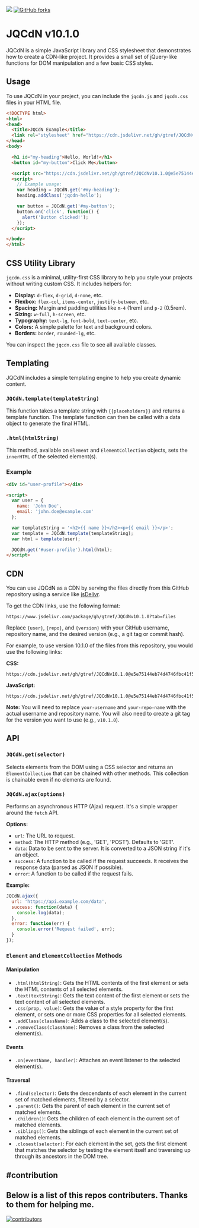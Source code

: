 [![](https://data.jsdelivr.com/v1/package/gh/gtref/JQCdNv10.1.0/badge)](https://www.jsdelivr.com/package/gh/gtref/JQCdNv10.1.0)  [![GitHub forks](https://img.shields.io/github/forks/gtref/JQCdNv10.1.0?style=social)](https://github.com/gtref/JQCdNv10.1.0/network)




# JQCdN v10.1.0

JQCdN is a simple JavaScript library and CSS stylesheet that demonstrates how to create a CDN-like project. It provides a small set of jQuery-like functions for DOM manipulation and a few basic CSS styles.

## Usage

To use JQCdN in your project, you can include the `jqcdn.js` and `jqcdn.css` files in your HTML file.

```html
<!DOCTYPE html>
<html>
<head>
  <title>JQCdN Example</title>
  <link rel="stylesheet" href="https://cdn.jsdelivr.net/gh/gtref/JQCdNv10.1.0@e5e75144eb74d4746fbc41f5f3a95fa669aed866/jqcdn.css">
</head>
<body>

  <h1 id="my-heading">Hello, World!</h1>
  <button id="my-button">Click Me</button>

  <script src="https://cdn.jsdelivr.net/gh/gtref/JQCdNv10.1.0@e5e75144eb74d4746fbc41f5f3a95fa669aed866/jqcdn.js"></script>
  <script>
    // Example usage:
    var heading = JQCdN.get('#my-heading');
    heading.addClass('jqcdn-hello');

    var button = JQCdN.get('#my-button');
    button.on('click', function() {
      alert('Button clicked!');
    });
  </script>

</body>
</html>
```

## CSS Utility Library

`jqcdn.css` is a minimal, utility-first CSS library to help you style your projects without writing custom CSS. It includes helpers for:

- **Display:** `d-flex`, `d-grid`, `d-none`, etc.
- **Flexbox:** `flex-col`, `items-center`, `justify-between`, etc.
- **Spacing:** Margin and padding utilities like `m-4` (1rem) and `p-2` (0.5rem).
- **Sizing:** `w-full`, `h-screen`, etc.
- **Typography:** `text-lg`, `font-bold`, `text-center`, etc.
- **Colors:** A simple palette for text and background colors.
- **Borders:** `border`, `rounded-lg`, etc.

You can inspect the `jqcdn.css` file to see all available classes.

## Templating

JQCdN includes a simple templating engine to help you create dynamic content.

### `JQCdN.template(templateString)`

This function takes a template string with `{{placeholders}}` and returns a template function. The template function can then be called with a data object to generate the final HTML.

### `.html(htmlString)`

This method, available on `Element` and `ElementCollection` objects, sets the `innerHTML` of the selected element(s).

### Example

```html
<div id="user-profile"></div>

<script>
  var user = {
    name: 'John Doe',
    email: 'john.doe@example.com'
  };

  var templateString = '<h2>{{ name }}</h2><p>{{ email }}</p>';
  var template = JQCdN.template(templateString);
  var html = template(user);

  JQCdN.get('#user-profile').html(html);
</script>
```

## CDN

You can use JQCdN as a CDN by serving the files directly from this GitHub repository using a service like [jsDelivr](https://www.jsdelivr.com/).

To get the CDN links, use the following format:

```
https://www.jsdelivr.com/package/gh/gtref/JQCdNv10.1.0?tab=files
```

Replace `{user}`, `{repo}`, and `{version}` with your GitHub username, repository name, and the desired version (e.g., a git tag or commit hash).

For example, to use version 10.1.0 of the files from this repository, you would use the following links:

**CSS:**
```
https://cdn.jsdelivr.net/gh/gtref/JQCdNv10.1.0@e5e75144eb74d4746fbc41f5f3a95fa669aed866/jqcdn.css
```

**JavaScript:**
```
https://cdn.jsdelivr.net/gh/gtref/JQCdNv10.1.0@e5e75144eb74d4746fbc41f5f3a95fa669aed866/jqcdn.js
```

**Note:** You will need to replace `your-username` and `your-repo-name` with the actual username and repository name. You will also need to create a git tag for the version you want to use (e.g., `v10.1.0`).

## API

### `JQCdN.get(selector)`

Selects elements from the DOM using a CSS selector and returns an `ElementCollection` that can be chained with other methods. This collection is chainable even if no elements are found.

### `JQCdN.ajax(options)`

Performs an asynchronous HTTP (Ajax) request. It's a simple wrapper around the `fetch` API.

**Options:**
- `url`: The URL to request.
- `method`: The HTTP method (e.g., 'GET', 'POST'). Defaults to 'GET'.
- `data`: Data to be sent to the server. It is converted to a JSON string if it's an object.
- `success`: A function to be called if the request succeeds. It receives the response data (parsed as JSON if possible).
- `error`: A function to be called if the request fails.

**Example:**
```javascript
JQCdN.ajax({
  url: 'https://api.example.com/data',
  success: function(data) {
    console.log(data);
  },
  error: function(err) {
    console.error('Request failed', err);
  }
});
```

### `Element` and `ElementCollection` Methods

#### Manipulation
- `.html(htmlString)`: Gets the HTML contents of the first element or sets the HTML contents of all selected elements.
- `.text(textString)`: Gets the text content of the first element or sets the text content of all selected elements.
- `.css(prop, value)`: Gets the value of a style property for the first element, or sets one or more CSS properties for all selected elements.
- `.addClass(className)`: Adds a class to the selected element(s).
- `.removeClass(className)`: Removes a class from the selected element(s).

#### Events
- `.on(eventName, handler)`: Attaches an event listener to the selected element(s).

#### Traversal
- `.find(selector)`: Gets the descendants of each element in the current set of matched elements, filtered by a selector.
- `.parent()`: Gets the parent of each element in the current set of matched elements.
- `.children()`: Gets the children of each element in the current set of matched elements.
- `.siblings()`: Gets the siblings of each element in the current set of matched elements.
- `.closest(selector)`: For each element in the set, gets the first element that matches the selector by testing the element itself and traversing up through its ancestors in the DOM tree.




#contribution
--
Below is a list of this repos contributers. Thanks to them for helping me.
--
[![contributors](https://contrib.rocks/image?repo=gtref/JQCdNv10.1.0)](https://github.com/gtref/JQCdNv10.1.0/graphs/contributors)
